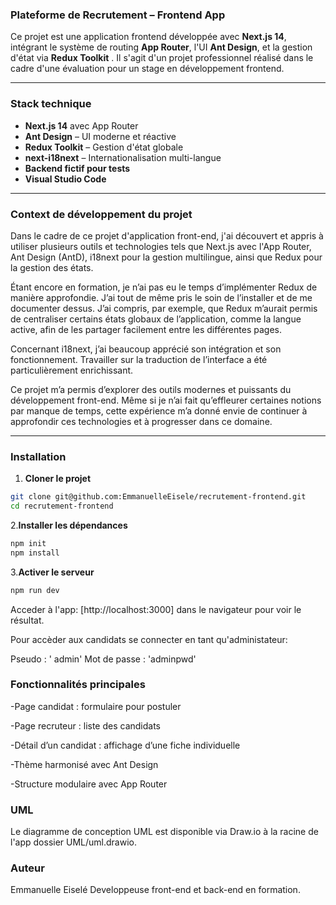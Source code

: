 
### Plateforme de Recrutement – Frontend App

Ce projet est une application frontend développée avec **Next.js 14**, intégrant le système de routing **App Router**, l'UI **Ant Design**, et la gestion d'état via **Redux Toolkit** . Il s'agit d'un projet professionnel réalisé dans le cadre d'une évaluation pour un stage en développement frontend.

---

### Stack technique

- **Next.js 14** avec App Router
- **Ant Design** – UI moderne et réactive
- **Redux Toolkit** – Gestion d'état globale
- **next-i18next** – Internationalisation multi-langue
- **Backend fictif pour tests**
- **Visual Studio Code**

---

### Context de développement du projet

Dans le cadre de ce projet d'application front-end, j'ai découvert et appris à utiliser plusieurs outils et technologies tels que Next.js avec l'App Router, Ant Design (AntD), i18next pour la gestion multilingue, ainsi que Redux pour la gestion des états.

Étant encore en formation, je n’ai pas eu le temps d’implémenter Redux de manière approfondie. J’ai tout de même pris le soin de l’installer et de me documenter dessus. J’ai compris, par exemple, que Redux m’aurait permis de centraliser certains états globaux de l’application, comme la langue active, afin de les partager facilement entre les différentes pages.

Concernant i18next, j’ai beaucoup apprécié son intégration et son fonctionnement. Travailler sur la traduction de l’interface a été particulièrement enrichissant.

Ce projet m’a permis d’explorer des outils modernes et puissants du développement front-end. Même si je n’ai fait qu’effleurer certaines notions par manque de temps, cette expérience m’a donné envie de continuer à approfondir ces technologies et à progresser dans ce domaine.

---

### Installation

1. **Cloner le projet**

 ```bash
 git clone git@github.com:EmmanuelleEisele/recrutement-frontend.git
 cd recrutement-frontend
 ```

2.**Installer les dépendances**

```bash
npm init
npm install
```

3.**Activer le serveur**

```bash
npm run dev

```

Acceder à l'app: [http://localhost:3000] dans le navigateur pour voir le résultat.

Pour accèder aux candidats se connecter en tant qu'administateur:

Pseudo : ' admin'
Mot de passe : 'adminpwd'

### Fonctionnalités principales

-Page candidat : formulaire pour postuler

-Page recruteur : liste des candidats

-Détail d’un candidat : affichage d’une fiche individuelle

-Thème harmonisé avec Ant Design

-Structure modulaire avec App Router

### UML

Le diagramme de conception UML est disponible via Draw.io à la racine de l'app dossier UML/uml.drawio.

### Auteur

Emmanuelle Eiselé
Developpeuse front-end et back-end en formation.